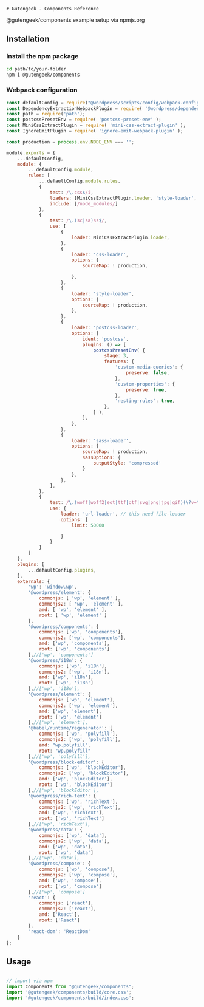 ```# Gutengeek - Components Reference```

@gutengeek/components example setup via npmjs.org

## Installation

### Install the npm package
```bash
cd path/to/your-folder
npm i @gutengeek/components
```

### Webpack configuration
```js
const defaultConfig = require("@wordpress/scripts/config/webpack.config");
const DependencyExtractionWebpackPlugin = require( '@wordpress/dependency-extraction-webpack-plugin' );
const path = require('path');
const postcssPresetEnv = require( 'postcss-preset-env' );
const MiniCssExtractPlugin = require( 'mini-css-extract-plugin' );
const IgnoreEmitPlugin = require( 'ignore-emit-webpack-plugin' );

const production = process.env.NODE_ENV === '';

module.exports = {
    ...defaultConfig,
    module: {
        ...defaultConfig.module,
        rules: [
            ...defaultConfig.module.rules,
            {
                test: /\.css$/i,
                loaders: [MiniCssExtractPlugin.loader, 'style-loader', 'css-loader'],
                include: [/node_modules/]
            },
            {
                test: /\.(sc|sa)ss$/,
                use: [
                    {
                        loader: MiniCssExtractPlugin.loader,
                    },
                    {
                        loader: 'css-loader',
                        options: {
                            sourceMap: ! production,

                        },
                    },
                    {
                        loader: 'style-loader',
                        options: {
                            sourceMap: ! production,
                        },
                    },
                    {
                        loader: 'postcss-loader',
                        options: {
                            ident: 'postcss',
                            plugins: () => [
                                postcssPresetEnv( {
                                    stage: 3,
                                    features: {
                                        'custom-media-queries': {
                                            preserve: false,
                                        },
                                        'custom-properties': {
                                            preserve: true,
                                        },
                                        'nesting-rules': true,
                                    },
                                } ),
                            ],
                        },
                    },
                    {
                        loader: 'sass-loader',
                        options: {
                            sourceMap: ! production,
                            sassOptions: {
                                outputStyle: 'compressed'
                            }
                        },
                    },
                ],
            },
            {
                test: /\.(woff|woff2|eot|ttf|otf|svg|png|jpg|gif)(\?v=\d+\.\d+\.\d+)?$/,
                use: {
                    loader: 'url-loader', // this need file-loader
                    options: {
                        limit: 50000

                    }
                }
            }
        ]
    },
    plugins: [
        ...defaultConfig.plugins,
    ],
    externals: {
        'wp': 'window.wp',
        '@wordpress/element': {
            commonjs: [ 'wp', 'element' ],
            commonjs2: [ 'wp', 'element' ],
            amd: [ 'wp', 'element' ],
            root: [ 'wp', 'element' ]
        },
        '@wordpress/components': {
            commonjs: ['wp', 'components'],
            commonjs2: ['wp', 'components'],
            amd: ['wp', 'components'],
            root: ['wp', 'components']
        },//['wp', 'components']
        '@wordpress/i18n': {
            commonjs: ['wp', 'i18n'],
            commonjs2: ['wp', 'i18n'],
            amd: ['wp', 'i18n'],
            root: ['wp', 'i18n']
        },//['wp', 'i18n'],
        '@wordpress/element': {
            commonjs: ['wp', 'element'],
            commonjs2: ['wp', 'element'],
            amd: ['wp', 'element'],
            root: ['wp', 'element']
        },//['wp', 'element'],
        '@babel/runtime/regenerator': {
            commonjs: ['wp', 'polyfill'],
            commonjs2: ['wp', 'polyfill'],
            amd: "wp.polyfill",
            root: "wp.polyfill"
        },//['wp', 'polyfill'],
        '@wordpress/block-editor': {
            commonjs: ['wp', 'blockEditor'],
            commonjs2: ['wp', 'blockEditor'],
            amd: ['wp', 'blockEditor'],
            root: ['wp', 'blockEditor']
        },//['wp', 'blockEditor'],
        '@wordpress/rich-text': {
            commonjs: ['wp', 'richText'],
            commonjs2: ['wp', 'richText'],
            amd: ['wp', 'richText'],
            root: ['wp', 'richText']
        },//['wp', 'richText'],
        '@wordpress/data': {
            commonjs: ['wp', 'data'],
            commonjs2: ['wp', 'data'],
            amd: ['wp', 'data'],
            root: ['wp', 'data']
        },//['wp', 'data'],
        '@wordpress/compose': {
            commonjs: ['wp', 'compose'],
            commonjs2: ['wp', 'compose'],
            amd: ['wp', 'compose'],
            root: ['wp', 'compose']
        },//['wp', 'compose']
        'react': {
            commonjs: ['react'],
            commonjs2: ['react'],
            amd: ['React'],
            root: ['React']
        },
        'react-dom': 'ReactDom'
    }
};
```

## Usage

```jsx

// import via npm
import Components from "@gutengeek/components";
import '@gutengeek/components/build/core.css';
import '@gutengeek/components/build/index.css';
```